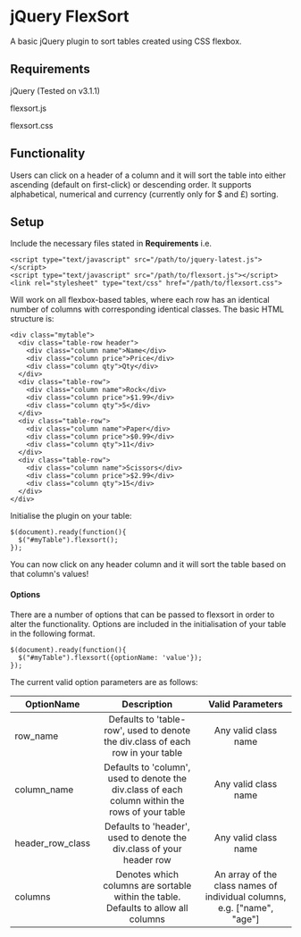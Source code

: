 # jQuery FlexSort

A basic jQuery plugin to sort tables created using CSS flexbox.

## Requirements

jQuery (Tested on v3.1.1)

flexsort.js

flexsort.css

## Functionality

Users can click on a header of a column and it will sort the table into either ascending (default on first-click) or descending order. It supports alphabetical, numerical and currency (currently only for $ and £) sorting.

## Setup

Include the necessary files stated in **Requirements** i.e.
```
<script type="text/javascript" src="/path/to/jquery-latest.js"></script>
<script type="text/javascript" src="/path/to/flexsort.js"></script>
<link rel="stylesheet" type="text/css" href="/path/to/flexsort.css">
```

Will work on all flexbox-based tables, where each row has an identical number of columns with corresponding identical classes. The basic HTML structure is:
```
<div class="mytable">
  <div class="table-row header">
    <div class="column name">Name</div>
    <div class="column price">Price</div>
    <div class="column qty">Qty</div>
  </div>
  <div class="table-row">
    <div class="column name">Rock</div>
    <div class="column price">$1.99</div>
    <div class="column qty">5</div>
  </div>
  <div class="table-row">
    <div class="column name">Paper</div>
    <div class="column price">$0.99</div>
    <div class="column qty">11</div>
  </div>
  <div class="table-row">
    <div class="column name">Scissors</div>
    <div class="column price">$2.99</div>
    <div class="column qty">15</div>
  </div>
</div>
```

Initialise the plugin on your table:
```
$(document).ready(function(){
  $("#myTable").flexsort();
});
```

You can now click on any header column and it will sort the table based on that column's values!

#### Options
There are a number of options that can be passed to flexsort in order to alter the functionality. Options are included in the initialisation of your table in the following format.
```
$(document).ready(function(){
  $("#myTable").flexsort({optionName: 'value'});
});
```
The current valid option parameters are as follows:

| OptionName    | Description   | Valid Parameters  |
| ------------- |:-------------:| :-----:|
| row_name     | Defaults to 'table-row', used to denote the div.class of each row in your table | Any valid class name |
| column_name      | Defaults to 'column', used to denote the div.class of each column within the rows of your table | Any valid class name |
| header_row_class | Defaults to 'header', used to denote the div.class of your header row | Any valid class name |
| columns | Denotes which columns are sortable within the table. Defaults to allow all columns | An array of the class names of individual columns, e.g. ["name", "age"] |
